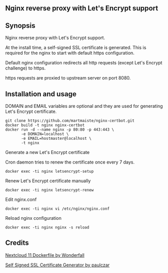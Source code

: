 ## Nginx reverse proxy with Let's Encrypt support

## Synopsis

Nginx reverse proxy with Let's Encrypt support.

At the install time, a self-signed SSL certificate is generated. This is required for the nginx to start with default https configuration.

Default nginx configuration redirects all http requests (except Let's Encrypt challenge) to https.

https requests are proxied to upstream server on port 8080.

## Installation and usage

DOMAIN and EMAIL variables are optional and they are used for generating Let's Encrypt certificate.

```
git clone https://github.com/martmaiste/nginx-certbot.git
docker build -t nginx nginx-certbot
docker run -d --name nginx -p 80:80 -p 443:443 \
       -e DOMAIN=localhost \
       -e EMAIL=hostmaster@localhost \
       -t nginx
```

Generate a new Let's Encrypt certificate

Cron daemon tries to renew the certificate once every 7 days.

```
docker exec -ti nginx letsencrypt-setup
```

Renew Let's Encrypt certificate manually

```
docker exec -ti nginx letsencrypt-renew
```

Edit nginx.conf

```
docker exec -ti nginx vi /etc/nginx/nginx.conf
```

Reload nginx configuration

```
docker exec -ti nginx nginx -s reload
```

## Credits

[Nextcloud 11 Dockerfile by Wonderfall](https://github.com/Wonderfall/dockerfiles/tree/master/nextcloud/11.0)

[Self Signed SSL Certificate Generator by paulczar](https://github.com/paulczar/omgwtfssl)
